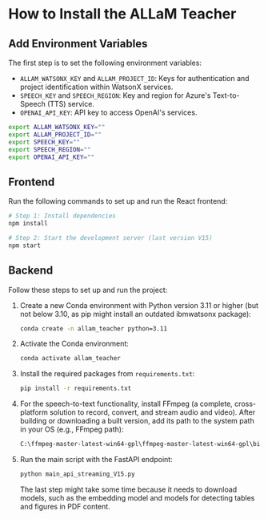 # How to Install the ALLaM Teacher

## Add Environment Variables

The first step is to set the following environment variables:

- `ALLAM_WATSONX_KEY` and `ALLAM_PROJECT_ID`: Keys for authentication and project identification within WatsonX services.
- `SPEECH_KEY` and `SPEECH_REGION`: Key and region for Azure's Text-to-Speech (TTS) service.
- `OPENAI_API_KEY`: API key to access OpenAI's services.

```bash
export ALLAM_WATSONX_KEY=""
export ALLAM_PROJECT_ID=""
export SPEECH_KEY=""
export SPEECH_REGION=""
export OPENAI_API_KEY=""
```

## Frontend

Run the following commands to set up and run the React frontend:

```bash
# Step 1: Install dependencies
npm install

# Step 2: Start the development server (last version V15)
npm start
```

## Backend

Follow these steps to set up and run the project:

1. Create a new Conda environment with Python version 3.11 or higher (but not below 3.10, as pip might install an outdated ibmwatsonx package):

    ```bash
    conda create -n allam_teacher python=3.11
    ```

2. Activate the Conda environment:

    ```bash
    conda activate allam_teacher
    ```

3. Install the required packages from `requirements.txt`:

    ```bash
    pip install -r requirements.txt
    ```

4. For the speech-to-text functionality, install FFmpeg (a complete, cross-platform solution to record, convert, and stream audio and video). After building or downloading a built version, add its path to the system path in your OS (e.g., FFmpeg path):

    ```bash
    C:\ffmpeg-master-latest-win64-gpl\ffmpeg-master-latest-win64-gpl\bin
    ```

5. Run the main script with the FastAPI endpoint:

    ```bash
    python main_api_streaming_V15.py
    ```

    The last step might take some time because it needs to download models, such as the embedding model and models for detecting tables and figures in PDF content.

